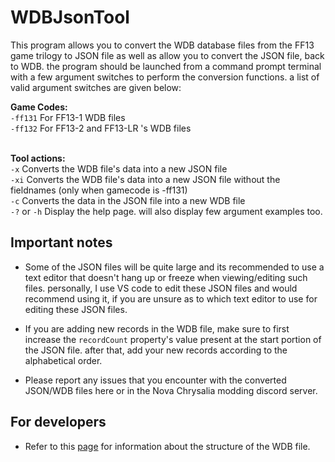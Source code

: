 # WDBJsonTool

This program allows you to convert the WDB database files from the FF13 game trilogy to JSON file as well as allow you to convert the JSON file, back to WDB. the program should be launched from a command prompt terminal with a few argument switches to perform the conversion functions. a list of valid argument switches are given below:

**Game Codes:**
<br>``-ff131`` For FF13-1 WDB files
<br>``-ff132`` For FF13-2 and FF13-LR 's WDB files


<br>**Tool actions:**
<br>``-x`` Converts the WDB file's data into a new JSON file
<br>``-xi`` Converts the WDB file's data into a new JSON file without the fieldnames (only when gamecode is -ff131)
<br>``-c`` Converts the data in the JSON file into a new WDB file
<br>``-?`` or ``-h`` Display the help page. will also display few argument examples too.
<br>

## Important notes
- Some of the JSON files will be quite large and its recommended to use a text editor that doesn't hang up or freeze when viewing/editing such files. personally, I use VS code to edit these JSON files and would recommend using it, if you are unsure as to which text editor to use for editing these JSON files.

- If you are adding new records in the WDB file, make sure to first increase the `recordCount` property's value present at the start portion of the JSON file. after that, add your new records according to the alphabetical order.

- Please report any issues that you encounter with the converted JSON/WDB files here or in the Nova Chrysalia modding discord server.

## For developers
- Refer to this [page](https://github.com/LR-Research-Team/Datalog/wiki/WDB) for information about the structure of the WDB file.
